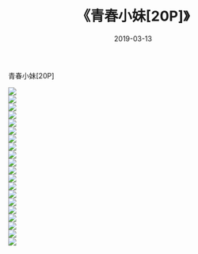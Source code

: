﻿---
layout: post
title:  《青春小妹[20P]》
date:   2019-03-13
img: http://pic.660000.xyz/1:down/唯美/2019/青春小妹[20P]/000.jpg
categories: [美女, 清纯, 唯美]
---

青春小妹[20P]

  ![](http://pic.660000.xyz/1:down/唯美/2019/青春小妹[20P]/001.jpg) <br> ![](http://pic.660000.xyz/1:down/唯美/2019/青春小妹[20P]/002.jpg) <br> ![](http://pic.660000.xyz/1:down/唯美/2019/青春小妹[20P]/003.jpg) <br> ![](http://pic.660000.xyz/1:down/唯美/2019/青春小妹[20P]/004.jpg) <br> ![](http://pic.660000.xyz/1:down/唯美/2019/青春小妹[20P]/005.jpg) <br> ![](http://pic.660000.xyz/1:down/唯美/2019/青春小妹[20P]/006.jpg) <br> ![](http://pic.660000.xyz/1:down/唯美/2019/青春小妹[20P]/007.jpg) <br> ![](http://pic.660000.xyz/1:down/唯美/2019/青春小妹[20P]/008.jpg) <br> ![](http://pic.660000.xyz/1:down/唯美/2019/青春小妹[20P]/009.jpg) <br> ![](http://pic.660000.xyz/1:down/唯美/2019/青春小妹[20P]/010.jpg) <br> ![](http://pic.660000.xyz/1:down/唯美/2019/青春小妹[20P]/011.jpg) <br> ![](http://pic.660000.xyz/1:down/唯美/2019/青春小妹[20P]/012.jpg) <br> ![](http://pic.660000.xyz/1:down/唯美/2019/青春小妹[20P]/013.jpg) <br> ![](http://pic.660000.xyz/1:down/唯美/2019/青春小妹[20P]/014.jpg) <br> ![](http://pic.660000.xyz/1:down/唯美/2019/青春小妹[20P]/015.jpg) <br> ![](http://pic.660000.xyz/1:down/唯美/2019/青春小妹[20P]/016.jpg) <br> ![](http://pic.660000.xyz/1:down/唯美/2019/青春小妹[20P]/017.jpg) <br> ![](http://pic.660000.xyz/1:down/唯美/2019/青春小妹[20P]/018.jpg) <br> ![](http://pic.660000.xyz/1:down/唯美/2019/青春小妹[20P]/019.jpg) <br> ![](http://pic.660000.xyz/1:down/唯美/2019/青春小妹[20P]/020.jpg) <br>